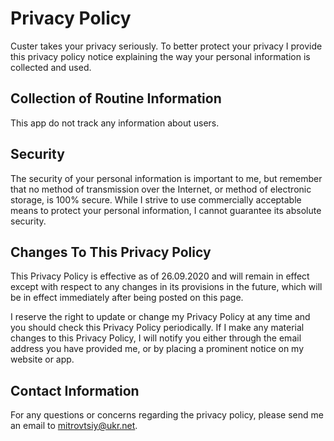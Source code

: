 # Privacy Policy

Custer takes your privacy seriously. To better protect your privacy I provide this privacy policy notice explaining the way your personal information is collected and used.


## Collection of Routine Information

This app do not track any information about users.


## Security

The security of your personal information is important to me, but remember that no method of transmission over the Internet, or method of electronic storage, is 100% secure. While I strive to use commercially acceptable means to protect your personal information, I cannot guarantee its absolute security.


## Changes To This Privacy Policy

This Privacy Policy is effective as of 26.09.2020 and will remain in effect except with respect to any changes in its provisions in the future, which will be in effect immediately after being posted on this page.

I reserve the right to update or change my Privacy Policy at any time and you should check this Privacy Policy periodically. If I make any material changes to this Privacy Policy, I will notify you either through the email address you have provided me, or by placing a prominent notice on my website or app.


## Contact Information

For any questions or concerns regarding the privacy policy, please send me an email to mitrovtsiy@ukr.net.